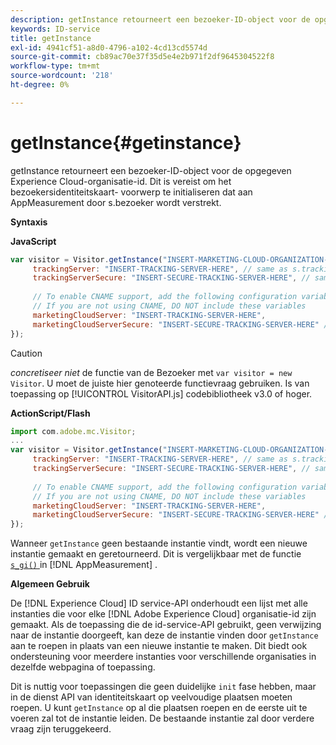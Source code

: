 ```yaml
---
description: getInstance retourneert een bezoeker-ID-object voor de opgegeven Experience Cloud-organisatie-id. Dit is vereist om het bezoekersidentiteitskaart- voorwerp te initialiseren dat aan AppMeasurement door s.bezoeker wordt verstrekt.
keywords: ID-service
title: getInstance
exl-id: 4941cf51-a8d0-4796-a102-4cd13cd5574d
source-git-commit: cb89ac70e37f35d5e4e2b971f2df9645304522f8
workflow-type: tm+mt
source-wordcount: '218'
ht-degree: 0%

---
```


# getInstance{#getinstance}

getInstance retourneert een bezoeker-ID-object voor de opgegeven Experience Cloud-organisatie-id. Dit is vereist om het bezoekersidentiteitskaart- voorwerp te initialiseren dat aan AppMeasurement door s.bezoeker wordt verstrekt.

**Syntaxis**

**JavaScript**

```js
var visitor = Visitor.getInstance("INSERT-MARKETING-CLOUD-ORGANIZATION-ID-HERE", { 
     trackingServer: "INSERT-TRACKING-SERVER-HERE", // same as s.trackingServer 
     trackingServerSecure: "INSERT-SECURE-TRACKING-SERVER-HERE", // same as s.trackingServerSecure 
 
     // To enable CNAME support, add the following configuration variables 
     // If you are not using CNAME, DO NOT include these variables 
     marketingCloudServer: "INSERT-TRACKING-SERVER-HERE", 
     marketingCloudServerSecure: "INSERT-SECURE-TRACKING-SERVER-HERE" // same as s.trackingServerSecure 
});
```

>[!CAUTION]
>
>*concretiseer niet* de functie van de Bezoeker met `var visitor = new Visitor`. U moet de juiste hier genoteerde functievraag gebruiken. Is van toepassing op [!UICONTROL VisitorAPI.js] codebibliotheek v3.0 of hoger.

**ActionScript/Flash**

```js
import com.adobe.mc.Visitor; 
... 
var visitor = Visitor.getInstance("INSERT-MARKETING-CLOUD-ORGANIZATION-ID-HERE", { 
     trackingServer: "INSERT-TRACKING-SERVER-HERE", // same as s.trackingServer 
     trackingServerSecure: "INSERT-SECURE-TRACKING-SERVER-HERE", // same as s.trackingServerSecure 
 
     // To enable CNAME support, add the following configuration variables 
     // If you are not using CNAME, DO NOT include these variables 
     marketingCloudServer: "INSERT-TRACKING-SERVER-HERE", 
     marketingCloudServerSecure: "INSERT-SECURE-TRACKING-SERVER-HERE" // same as s.trackingServerSecure 
});
```

Wanneer `getInstance` geen bestaande instantie vindt, wordt een nieuwe instantie gemaakt en geretourneerd. Dit is vergelijkbaar met de functie [`s_gi()` ](https://experienceleague.adobe.com/docs/analytics/implementation/vars/functions/s-gi.html?lang=nl-NL) in [!DNL AppMeasurement] .

**Algemeen Gebruik**

De [!DNL Experience Cloud] ID service-API onderhoudt een lijst met alle instanties die voor elke [!DNL Adobe Experience Cloud] organisatie-id zijn gemaakt. Als de toepassing die de id-service-API gebruikt, geen verwijzing naar de instantie doorgeeft, kan deze de instantie vinden door `getInstance` aan te roepen in plaats van een nieuwe instantie te maken. Dit biedt ook ondersteuning voor meerdere instanties voor verschillende organisaties in dezelfde webpagina of toepassing.

Dit is nuttig voor toepassingen die geen duidelijke `init` fase hebben, maar in de dienst API van identiteitskaart op veelvoudige plaatsen moeten roepen. U kunt `getInstance` op al die plaatsen roepen en de eerste uit te voeren zal tot de instantie leiden. De bestaande instantie zal door verdere vraag zijn teruggekeerd.
